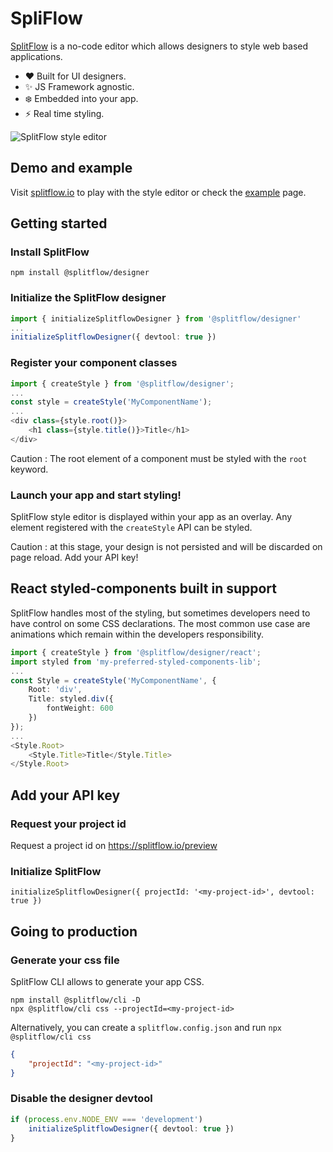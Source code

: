 # SpliFlow

[SplitFlow](https://splitflow.io) is a no-code editor which allows designers to style web based applications.

- :heart: Built for UI designers.
- :sparkles: JS Framework agnostic.
- :snowflake: Embedded into your app.
- :zap: Real time styling.

![SplitFlow style editor](https://github.com/splitflow/splitflow/blob/master/public/editor.png?raw=true)

## Demo and example

Visit [splitflow.io](https://splitflow.io) to play with the style editor or check the [example](https://github.com/splitflow/designer/tree/master/src/example) page.

## Getting started

### Install SplitFlow

```
npm install @splitflow/designer
```

### Initialize the SplitFlow designer

```ts
import { initializeSplitflowDesigner } from '@splitflow/designer'
...
initializeSplitflowDesigner({ devtool: true })
```

### Register your component classes

```ts
import { createStyle } from '@splitflow/designer';
...
const style = createStyle('MyComponentName');
...
<div class={style.root()}>
    <h1 class={style.title()}>Title</h1>
</div>
```

Caution : The root element of a component must be styled with the `root` keyword.

### Launch your app and start styling!

SplitFlow style editor is displayed within your app as an overlay. Any element registered with the `createStyle` API can be styled.

Caution : at this stage, your design is not persisted and will be discarded on page reload. Add your API key!

## React styled-components built in support

SplitFlow handles most of the styling, but sometimes developers need to have control on some CSS declarations. The most common use case are animations which remain within the developers responsibility.

```ts
import { createStyle } from '@splitflow/designer/react';
import styled from 'my-preferred-styled-components-lib';
...
const Style = createStyle('MyComponentName', {
    Root: 'div',
    Title: styled.div({
        fontWeight: 600
    })
});
...
<Style.Root>
    <Style.Title>Title</Style.Title>
</Style.Root>
```

## Add your API key

### Request your project id

Request a project id on https://splitflow.io/preview

### Initialize SplitFlow

```
initializeSplitflowDesigner({ projectId: '<my-project-id>', devtool: true })
```

## Going to production

### Generate your css file

SplitFlow CLI allows to generate your app CSS.

```
npm install @splitflow/cli -D
npx @splitflow/cli css --projectId=<my-project-id>
```

Alternatively, you can create a `splitflow.config.json` and run `npx @splitflow/cli css`

```json
{
    "projectId": "<my-project-id>"
}
```

### Disable the designer devtool

```ts
if (process.env.NODE_ENV === 'development')
    initializeSplitflowDesigner({ devtool: true })
}
```